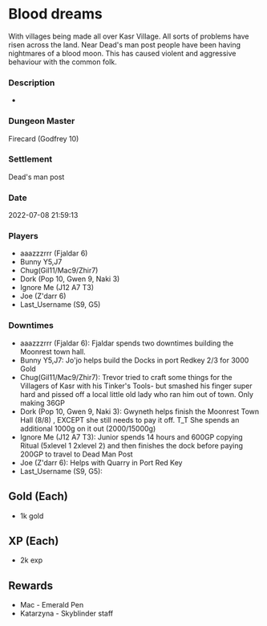 # Blood dreams
With villages being made all over Kasr Village. All sorts of problems have risen across the land. Near Dead's man post people have been having nightmares of a blood moon. This has caused violent and aggressive behaviour with the common folk.
### Description
-
### Dungeon Master
Firecard (Godfrey 10)
### Settlement
Dead's man post
### Date
2022-07-08 21:59:13
### Players
* aaazzzrrr (Fjaldar 6)
* Bunny Y5,J7
* Chug(Gil11/Mac9/Zhir7)
* Dork (Pop 10, Gwen 9, Naki 3)
* Ignore Me (J12 A7 T3)
* Joe (Z'darr 6)
* Last_Username (S9, G5)
### Downtimes
* aaazzzrrr (Fjaldar 6): Fjaldar spends two downtimes building the Moonrest town hall.
* Bunny Y5,J7: Jo'jo helps build the Docks in port Redkey 2/3 for 3000 Gold
* Chug(Gil11/Mac9/Zhir7): Trevor tried to craft some things for the Villagers of Kasr with his Tinker's Tools- but smashed his finger super hard and pissed off a local little old lady who ran him out of town. Only making 36GP
* Dork (Pop 10, Gwen 9, Naki 3): Gwyneth helps finish the Moonrest Town Hall (8/8) , EXCEPT she still needs to pay it off. T_T She spends an additional 1000g on it out (2000/15000g)
* Ignore Me (J12 A7 T3): Junior spends 14 hours and 600GP copying Ritual (5xlevel 1 2xlevel 2) and then finishes the dock before paying 200GP to travel to Dead Man Post
* Joe (Z'darr 6): Helps with Quarry in Port Red Key
* Last_Username (S9, G5): 
## Gold (Each)
* 1k gold
## XP (Each)
* 2k exp
## Rewards
* Mac - Emerald Pen
* Katarzyna - Skyblinder staff